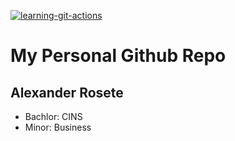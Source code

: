 [![learning-git-actions](https://github.com/arose510/Personal/actions/workflows/git-actions.yml/badge.svg)](https://github.com/arose510/Personal/actions/workflows/git-actions.yml)

# My Personal Github Repo
## Alexander Rosete
* Bachlor: CINS
* Minor: Business

